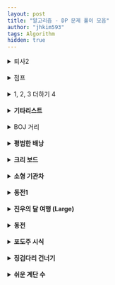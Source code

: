 ```yaml
---
layout: post
title: "알고리즘 - DP 문제 풀이 모음"
author: "jhkim593"
tags: Algorithm
hidden: true
---
```


<details>
<summary>퇴사2</summary>
<div markdown="1">

> [문제 링크](https://www.acmicpc.net/problem/15486)

<br>

### 난이도 : ⭐

dp[i]: i일에 퇴사할 때 얻을 수 있는 최대 금액값을 저장했다.

### 코드
```java
import java.util.*;
import java.io.*;
public class Main {
    public static void main(String[] args) throws IOException {
        BufferedReader bf = new BufferedReader(new InputStreamReader(System.in));

        StringTokenizer stz = new StringTokenizer(bf.readLine());
        int count = Integer.parseInt(stz.nextToken());
        int[] time = new int[count+1];
        int[] fee = new int[count+1];

        int[] dp = new int[count+2];
        for(int i=1; i<=count; i++){
            stz = new StringTokenizer(bf.readLine());
            time[i] = Integer.parseInt(stz.nextToken());
            fee[i] = Integer.parseInt(stz.nextToken());
        }

        for(int i=1; i<=count+1; i++){
            //이전 날 최대 금액이 더 높으면 사용
            dp[i] = Math.max(dp[i-1],dp[i]);

            if(i==count+1) break;
            if(i+time[i]<=count+1){
                dp[i+time[i]] = Math.max(dp[i+time[i]], dp[i]+fee[i]);
            }
        }
        System.out.println(dp[count+1]);

    }
}
```
</div>
</details>


<br>

<details>
<summary>점프</summary>
<div markdown="1">

> [문제 링크](https://www.acmicpc.net/problem/1890)

<br>

### 난이도 : ⭐

dp 2차원 배열 선언 후 각 요소에 접근할 수 있는 경로 수를 저장했다.

### 코드
```java
import java.util.*;
import java.io.*;

public class Main{

    public static void main(String[]args) throws Exception{
        BufferedReader bf = new BufferedReader(new InputStreamReader(System.in));
        StringTokenizer stz = new StringTokenizer(bf.readLine());

        int N = Integer.parseInt(stz.nextToken());
        int[][] arr = new int[N][N];
        long[][] dp = new long[N][N];
        for(int i=0;i<N;i++){
            stz = new StringTokenizer(bf.readLine());
            for(int j=0; j<N;j++){
                arr[i][j] = Integer.parseInt(stz.nextToken());
            }
        }
        dp[0][0] = 1;
        for(int i=0; i<N;i++){
            for(int j=0; j<N; j++){
                int jump = arr[i][j];
                if(jump!=0 && i+jump < N){
                    dp[i+jump][j] = dp[i+jump][j] + dp[i][j];
                }
                if(jump!=0 && j+jump < N){
                    dp[i][j+jump] = dp[i][j+jump] + dp[i][j];
                }
            }
        }
        System.out.println(dp[N-1][N-1]);
    }
}
```
</div>
</details>

<br>

<details>
<summary>1, 2, 3 더하기 4</summary>
<div markdown="1">

> [문제 링크](https://www.acmicpc.net/problem/15989)

<br>

### 난이도 : ⭐⭐

1, 2, 3 합을 구성할 때 순서가 관계 없기 때문에 **오름 차순 정렬**을 한다.  
오름 차순 정렬 했을 때 dp[i][j] 는 j로 끝날 때 i가 만들어지는 경우의 수이다.  
예를 들어 dp[4][2]는 2로 끝날 때 4가되는 경우의 수이다.  

... + 2 와 같은데 ...의 합은 2여야하며 오름 차순 정렬했기 있기 때문에 ...의 끝은 1 또는 2로 끝나야한다.  
식으로 나타내면 dp[4][2] = dp[2][1] + dp[2][2]가 된다.


### 코드
```java
import java.util.*;
import java.io.*;

public class Main{

    public static void main(String[]args) throws Exception{
        BufferedReader bf = new BufferedReader(new InputStreamReader(System.in));
        StringTokenizer stz = new StringTokenizer(bf.readLine());

        int N = Integer.parseInt(stz.nextToken());


        for(int k=0;k<N;k++){
            stz = new StringTokenizer(bf.readLine());

            int n =Integer.parseInt(stz.nextToken());
            //dp 초기값 설정시 예외 발생 방지 위해 n+3
            int [][]dp = new int[n+3][4];

            dp[1][1] = 1;

            dp[2][1] = 1;
            dp[2][2] = 1;

            dp[3][1] = 1;
            dp[3][2] = 1;
            dp[3][3] = 1;
            for(int i=4; i<=n;i++){
                dp[i][1] = dp[i-1][1];
                dp[i][2] = dp[i-2][1] +dp[i-2][2];
                dp[i][3] = dp[i-3][1] +dp[i-3][2] + dp[i-3][3];       
            }
            System.out.println(dp[n][1]+dp[n][2]+dp[n][3]);
        }        
    }
}
```
</div>
</details>

<br>

<details>
<summary><strong>기타리스트</strong></summary>
<div markdown="1">

> [문제 링크](https://www.acmicpc.net/problem/1495)

<br>

### 난이도 : ⭐⭐

각 곡이 볼륨이 줄일건지 늘릴건지 2가지 경우가 있고 최대 곡 수가 50이기 때문에 최대 2<sup>50</sup> 연산이 수행된다. dp 2차원 배열의 값을 저장해 연산 수행을 줄였다.  
dp[i][j]에 i번째 곡이 연주될 때 볼륨 j가되면 1이 저장 되도록했다.

### 코드
```java
import java.util.*;
import java.io.*;

public class Main{

    public static void main(String[]args) throws Exception{
        BufferedReader bf = new BufferedReader(new InputStreamReader(System.in));
        StringTokenizer stz = new StringTokenizer(bf.readLine());

        int n = Integer.parseInt(stz.nextToken());
        int start = Integer.parseInt(stz.nextToken());
        int limit = Integer.parseInt(stz.nextToken());

        int[] arr = new int[n];
        stz = new StringTokenizer(bf.readLine());
        for(int i=0;i<n; i++){
            arr[i] = Integer.parseInt(stz.nextToken());
        }

        int[][]dp = new int[n+1][limit+1];
        dp[0][start]=1;

        for(int i=0;i<n; i++){
            for(int j=0;j<=limit;j++){
                if(dp[i][j]==0) continue;

                if(j+arr[i]<=limit){
                    dp[i+1][j+arr[i]] =1;
                }
                if(j-arr[i]>=0){
                    dp[i+1][j-arr[i]] =1;
                }
            }
        }
       int answer = -1;
        for(int i =0; i<=limit;i++){
            if(dp[n][i]==0) continue;
            if(i> answer) answer = i;
        }
        System.out.print(answer);
    }
}
```
</div>
</details>


<br>

<details>
<summary>BOJ 거리</summary>
<div markdown="1">

> [문제 링크](https://www.acmicpc.net/problem/12026)

<br>

### 난이도 : ⭐⭐
이중 반복문을 돌아 dp[] 1차원 배열에 보도블럭을 밟았을 때 에너지 최솟값을 저장했다.


### 코드
```java
import java.util.*;
import java.io.*;

public class Main{

    public static void main(String[]args) throws Exception{
        BufferedReader bf = new BufferedReader(new InputStreamReader(System.in));
        StringTokenizer stz = new StringTokenizer(bf.readLine());

        int N = Integer.parseInt(stz.nextToken());

        stz = new StringTokenizer(bf.readLine());
        String [] arr= new String[N];
        String roads = stz.nextToken();

        int idx =0;
        for(String road : roads.split("")){
            arr[idx] = road;
            idx++;
        }

        int[] dp = new int[N];

        for(int i=0;i<N-1;i++){
            if(i!=0 && dp[i] ==0) continue;

            for(int j=i+1;j<N;j++){
                if(arr[i].equals("B") && arr[j].equals("O") || arr[i].equals("O") && arr[j].equals("J") || arr[i].equals("J") && arr[j].equals("B")){
                    if(dp[j] == 0) dp[j] = dp[i]+((j-i)*(j-i));
                    dp[j] = Math.min(dp[j],dp[i]+((j-i)*(j-i)));
                }
            }
        }
        int answer = -1;
        if(dp[N-1]!=0) answer = dp[N-1];
        System.out.println(answer);
    }
}
```
</div>
</details>

<br>

<details>
<summary><strong>평범한 배낭</strong></summary>
<div markdown="1">

> [문제 링크](https://www.acmicpc.net/problem/12865)

<br>

### 난이도 : ⭐⭐⭐
dp[i][j] 이차원 배열을 선언했고 i번째 물건까지 고려하고 j무게를 최대로 했을 때 가치의 최대값을 저장했다.
예를들어 dp[3][2]는 3번째 물건까지 고려됐고 최대 무게가 2일 때 가치의 최대값을 나타낸다.
dp[2][2] 와 비교해 크거나 같기 때문에 `dp[i][j]=dp[i-1][j];` 로 초기화를 진행했다.

### 코드
```java
import java.io.*;
import java.util.*;


public class Main {
    public static void main(String[] args) throws IOException {
        BufferedReader br = new BufferedReader(new InputStreamReader(System.in));
        StringTokenizer stz = new StringTokenizer(br.readLine());
        int n = Integer.parseInt(stz.nextToken());
        int limit = Integer.parseInt(stz.nextToken());

        int[][]arr = new int[n+1][2];
        for (int i = 1; i<=n; i++) {
            stz = new StringTokenizer(br.readLine());
            int w = Integer.parseInt(stz.nextToken());
            int v = Integer.parseInt(stz.nextToken());

            arr[i][0] = w;
            arr[i][1] = v;
        }

        int[][]dp = new int[n+1][limit+1];

        for(int i=1;i<=n;i++){
           for(int j=1;j<=limit;j++){
               dp[i][j]=dp[i-1][j];
               if(j-arr[i][0]>=0){
                  dp[i][j]=Math.max(dp[i][j],dp[i-1][j-arr[i][0]]+arr[i][1]);
               }
           }
        }

        System.out.println(dp[n][limit]);
    }
}
```
</div>
</details>


<br>

<details>
<summary><strong>크리 보드</strong></summary>
<div markdown="1">

> [문제 링크](https://www.acmicpc.net/problem/11058)

<br>

### 난이도 : ⭐⭐
4가지 선택지가 있기 때문에 모두 탐색하게되면 최대 4<sup>100</sup> 연산을 수행해야한다.
dp[i] 1차원 배열에 i번 눌렀을 때 출력되는 A의 최대값을 저장한다.  

1번 버튼이 아닌 2, 3, 4버튼으로 A를 출력하기 위해서는
전체 선택 -> 복사 -> 붙여넣기가 모두 수행되어야하기 때문에 최소 3번의 키보드가 더 눌려야한다.
3번 이후부터는 붙여넣기를 통해 출력이 가능하므로

`dp[i+j] = Math.max(dp[i+j] ,dp[i]*(j-1))`이 된다.  

1번 버튼을 통해 화면에 A하나만 출력할 수 있기 때문에 `dp[i+1]= Math.max(dp[i+1],dp[i]+1);`를 추가했다.

### 코드
```java
import java.io.*;
import java.util.*;


public class Main {
    public static void main(String[] args) throws IOException {
        BufferedReader br = new BufferedReader(new InputStreamReader(System.in));
        StringTokenizer stz = new StringTokenizer(br.readLine());
        int n = Integer.parseInt(stz.nextToken());

        long []dp =new long[n+1];
        dp[1] =1;
        for (int i=1; i<n; i++){
            dp[i+1]= Math.max(dp[i+1],dp[i]+1);
            for(int j=3;i+j<=n;j++){
                dp[i+j]=Math.max(dp[i+j],dp[i]*(j-1));
            }
        }
        System.out.print(dp[n]);
    }
}
```
</div>
</details>


<br>

<details>
<summary><strong>소형 기관차</strong></summary>
<div markdown="1">

> [문제 링크](https://www.acmicpc.net/problem/2616)

<br>

### 난이도 : ⭐⭐⭐
소형 기관차가 3대이기 때문에 최대 N<sup>3</sup> 연산을 수행해야한다.

dp[i][j] 2차원 배열을 생성해서 i번쨰 소형 기관차, j번째 객차까지 고려했을 때 최대 손님수를 저장했다.

### 코드
```java
import java.util.*;
import java.io.*;

public class Main{

    public static void main(String[]args) throws Exception{
        BufferedReader bf = new BufferedReader(new InputStreamReader(System.in));
        StringTokenizer stz = new StringTokenizer(bf.readLine());

        int n = Integer.parseInt(stz.nextToken());

        int[] arr = new int[n+1];
        int[] sum = new int[n+1];
        stz = new StringTokenizer(bf.readLine());
        for(int i=1;i<=n; i++){
            int num = Integer.parseInt(stz.nextToken());
            arr[i] = num;
            sum[i] = sum[i-1] + num;
        }

        stz = new StringTokenizer(bf.readLine());
        int limit = Integer.parseInt(stz.nextToken());
        int[][] dp = new int[4][n+1];

        for(int i=1;i<=3;i++){
            for(int j=i*limit; j<=n; j++){
               dp[i][j] = Math.max(dp[i][j-1],dp[i-1][j-limit]+sum[j]-sum[j-limit]);
            }
        }
        System.out.println(dp[3][n]);

    }
}
```
</div>
</details>


<br>

<details>
<summary><strong>동전1</strong></summary>
<div markdown="1">

> [문제 링크](https://www.acmicpc.net/problem/2293)

<br>

### 난이도 : ⭐⭐⭐
dp 배열을 선언하고 dp[i] i금액으로 만들 수 있는 경우의 수를 1번 동전부터 누적함

### 코드
```java
import java.util.*;
import java.io.*;

public class Main {
    static int n,k;
    public static void main(String[] args) throws IOException {
        BufferedReader bf = new BufferedReader(new InputStreamReader(System.in));
        StringTokenizer stz = new StringTokenizer(bf.readLine());

        n = Integer.parseInt(stz.nextToken());
        k = Integer.parseInt(stz.nextToken());
        int []dp = new int[k+1];
        int [] arr = new int[n+1];

        for(int i=1;i<=n; i++){
            stz = new StringTokenizer(bf.readLine());
            arr[i] = Integer.parseInt(stz.nextToken());
        }

        dp[0] = 1;
        for(int i=1; i<=n; i++){
            int num = arr[i];
            for(int j=num; j<=k; j++){
                dp[j] = dp[j]+dp[j-num];
            }
        }
        System.out.println(dp[k]);
    }
}

```
</div>
</details>


<br>

<details>
<summary><strong>진우의 달 여행 (Large)</strong></summary>
<div markdown="1">

> [문제 링크](https://www.acmicpc.net/problem/17485)

<br>

### 난이도 : ⭐⭐⭐
dp[i][j][k] 3차원 배열을 생성 k의 방향으로 i,j의 접근했을 때 최소값을 저장

### 코드
```java
import java.io.*;
import java.util.*;

public class Main {
    static int[] tx = {1,1,1};
    static int[] ty = {0,1,-1};
    public static void main(String[] args) throws IOException {
        BufferedReader br = new BufferedReader(new InputStreamReader(System.in));
        StringTokenizer stz = new StringTokenizer(br.readLine());

        int n = Integer.parseInt(stz.nextToken());
        int m = Integer.parseInt(stz.nextToken());
        int [][] arr = new int[n][m];
        for(int i=0; i<n; i++){
            stz = new StringTokenizer(br.readLine());
            for(int j=0;j<m; j++){
                arr[i][j] = Integer.parseInt(stz.nextToken());
            }
        }
        int [][][]dp = new int[n][m][3];

        for (int i = 0; i < n; i++) {
            for (int j = 0; j < m; j++) {
                Arrays.fill(dp[i][j], Integer.MAX_VALUE);
            }
        }

        for (int j = 0; j < m; j++) {
            for (int d = 0; d < 3; d++) {
                dp[0][j][d] = arr[0][j];
            }
        }
        for(int i=0; i<n; i++){
            for(int j=0;j<m; j++){
                for(int k=0; k<3; k++){
                    for(int l =0; l<3; l++){
                        if(k == l) continue;
                        int rx = i+tx[l];
                        int ry = j+ty[l];
                        if(ry<0 || rx <0 || rx>=n ||ry>=m ) continue;
                        if(dp[i][j][k] != Integer.MAX_VALUE) dp[rx][ry][l] = Math.min(dp[rx][ry][l],dp[i][j][k] + arr[rx][ry]);
                    }
                }
            }
        }
        int answer = Integer.MAX_VALUE;
        for(int j=0;j<m; j++){
            answer = Math.min(answer,Math.min(Math.min(dp[n-1][j][0],dp[n-1][j][1]),dp[n-1][j][2]));
        }
        System.out.println(answer);
    }
}
```
</div>
</details>

<br>

<details>
<summary><strong>동전</strong></summary>
<div markdown="1">

> [문제 링크](https://www.acmicpc.net/problem/9084)

<br  
### 난이도 : ⭐⭐⭐
dp[i] 일차원 배열을 사용해 i원일 때 방법 수를 저장  
dp[i] = dp[i] + dp[i-coin]; 이 점화식이며 dp[0] =1을 입력해 반복문 수행

### 코드
```java
import java.io.*;
import java.util.*;

public class Main {
    static int[] tx = {1,1,1};
    static int[] ty = {0,1,-1};
    public static void main(String[] args) throws IOException {
        BufferedReader br = new BufferedReader(new InputStreamReader(System.in));
        StringTokenizer stz = new StringTokenizer(br.readLine());

        int n = Integer.parseInt(stz.nextToken());
        int m = Integer.parseInt(stz.nextToken());
        int [][] arr = new int[n][m];
        for(int i=0; i<n; i++){
            stz = new StringTokenizer(br.readLine());
            for(int j=0;j<m; j++){
                arr[i][j] = Integer.parseInt(stz.nextToken());
            }
        }
        int [][][]dp = new int[n][m][3];

        for (int i = 0; i < n; i++) {
            for (int j = 0; j < m; j++) {
                Arrays.fill(dp[i][j], Integer.MAX_VALUE);
            }
        }

        for (int j = 0; j < m; j++) {
            for (int d = 0; d < 3; d++) {
                dp[0][j][d] = arr[0][j];
            }
        }
        for(int i=0; i<n; i++){
            for(int j=0;j<m; j++){
                for(int k=0; k<3; k++){
                    for(int l =0; l<3; l++){
                        if(k == l) continue;
                        int rx = i+tx[l];
                        int ry = j+ty[l];
                        if(ry<0 || rx <0 || rx>=n ||ry>=m ) continue;
                        if(dp[i][j][k] != Integer.MAX_VALUE) dp[rx][ry][l] = Math.min(dp[rx][ry][l],dp[i][j][k] + arr[rx][ry]);
                    }
                }
            }
        }
        int answer = Integer.MAX_VALUE;
        for(int j=0;j<m; j++){
            answer = Math.min(answer,Math.min(Math.min(dp[n-1][j][0],dp[n-1][j][1]),dp[n-1][j][2]));
        }
        System.out.println(answer);
    }
}
```
</div>
</details>


<br>

<details>
<summary><strong>포도주 시식</strong></summary>
<div markdown="1">

> [문제 링크](https://www.acmicpc.net/problem/2156)

<br>

### 난이도 : ⭐⭐
dp[i] 배열을 선언해 i번째 포도주까지 고려시 최대양을 저장함  
세개를 연속해서 먹을 수 없으므로 dp[i]은 다음과 같이 나타낼 수 있음
- dp[i-1] 
- dp[i-2] + arr[i]  
- dp[i - 3] + arr[i - 1] + arr[i]

dp[i-2] + arr[i]를 예로들면 dp[i-2]까지 어떻게든 최댓값를 구했다면 arr[i-1]을 건너뛰고 
arr[i]를 더한 것이 연속 세번을 넘지 않기 때문에 후보가 됨


### 코드
```java
import java.io.*;
import java.util.*;


public class Main {
    public static void main(String[] args) throws IOException {
        BufferedReader br = new BufferedReader(new InputStreamReader(System.in));
        StringTokenizer stz = new StringTokenizer(br.readLine());
        int n = Integer.parseInt(stz.nextToken());

        int[] arr = new int[n + 1];
        int[] dp = new int[n + 1];
        for (int i = 1; i <= n; i++) {
            stz = new StringTokenizer(br.readLine());
            arr[i] = Integer.parseInt(stz.nextToken());
        }

        for (int i = 1; i <= n; i++) {
            if(i>=3){
                dp[i] = Math.max(dp[i - 1], Math.max(dp[i - 2] + arr[i], dp[i - 3] + arr[i - 1] + arr[i]));
            } else {
                dp[i] = dp[i-1]+arr[i];
            }
        }
        System.out.println(dp[n]);
    }
}
```
</div>
</details>


<br>

<details>
<summary><strong>징검다리 건너기</strong></summary>
<div markdown="1">

> [문제 링크](https://www.acmicpc.net/problem/21317)

<br>

### 난이도 : ⭐⭐
dp[i][j] dp 2차원 배열을 선언해서 i번째 징검다리에 도착했을 때 최소 에너지값 , j는 매우 큰 점프 사용 여부를 저장

### 코드
```java
import java.util.*;
import java.io.*;

public class Main{
    public static void main(String []args) throws Exception{
        BufferedReader br = new BufferedReader(new InputStreamReader(System.in));
        StringTokenizer stz = new StringTokenizer(br.readLine());
        int n = Integer.parseInt(stz.nextToken());

        ArrayList<Integer>[] arr = new ArrayList[n];
        for(int i=0; i<n-1; i++){
            stz = new StringTokenizer(br.readLine());

            ArrayList<Integer> list = new ArrayList<>();
            int e = Integer.parseInt(stz.nextToken());
            int be = Integer.parseInt(stz.nextToken());
            list.add(e);
            list.add(be);
            arr[i+1] = list;
        }
        stz = new StringTokenizer(br.readLine());
        int vbe = Integer.parseInt(stz.nextToken());

        int [][] dp =new int[n+1][2];
        for(int i=0; i<dp.length; i++){
            Arrays.fill(dp[i],Integer.MAX_VALUE);
        }

        dp[1][0] = 0;
        dp[1][1] = 0;
        for(int i=1; i<=n; i++){
            if(i-1 >=1) {
                dp[i][0] = Math.min(dp[i][0],dp[i-1][0] + arr[i-1].get(0));
                dp[i][1] = Math.min(dp[i][1],dp[i-1][1] + arr[i-1].get(0));
            }
            if(i-2 >=1) {
                dp[i][0] = Math.min(dp[i][0],dp[i-2][0] + arr[i-2].get(1));
                dp[i][1] = Math.min(dp[i][1],dp[i-2][1] + arr[i-2].get(1));
            }
            if(i-3 >=1) {
                dp[i][1] = Math.min(dp[i][1],dp[i-3][0] + vbe);
            }
        }
        System.out.println(Math.min(dp[n][0],dp[n][1]));
    }
}
```
</div>
</details>



<br>

<details>
<summary><strong>쉬운 계단 수</strong></summary>
<div markdown="1">

> [문제 링크](https://www.acmicpc.net/problem/10844)

<br>

### 난이도 : ⭐⭐
완전 탐색시 최대 2<sup>100</sup>의 연산을 수행함  
dp[i][j]에 길이가 i이고 j로 끝나는 계단 수를 저장

### 코드
```java
import java.util.*;
import java.io.*;

public class Main{
    public static void main(String []args) throws Exception{
        BufferedReader br = new BufferedReader(new InputStreamReader(System.in));
        StringTokenizer stz = new StringTokenizer(br.readLine());

        int n = Integer.parseInt(stz.nextToken());

        long [][]dp = new long[n+1][10];

        for(int i=1; i<=9; i++){
            dp[1][i] =1;
        }

        for(int i=2; i<=n; i++){
            for(int j=0; j<=9; j++){
                if(j-1 >= 0) dp[i][j] = (dp[i][j] + dp[i-1][j-1])%1000000000;
                if(j+1 <=9) dp[i][j] = (dp[i][j] + dp[i-1][j+1])%1000000000;
            }
        }
        long answer = 0;
        for(int i=0; i<=9; i++){
            answer = (answer + dp[n][i]) %1000000000;
        }
        System.out.println(answer);
    }
}
```
</div>
</details>